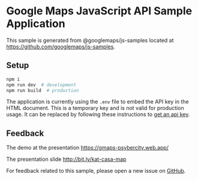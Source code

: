 # Google Maps JavaScript API Sample Application

This sample is generated from @googlemaps/js-samples located at
https://github.com/googlemaps/js-samples.

## Setup

```sh
npm i
npm run dev  # development
npm run build  # production
```

The application is currently using the `.env` file to embed the API key in the
HTML document. This is a temporary key and is not valid for production usage. It
can be replaced by following these instructions to
[get an api key](https://developers.google.com/maps/documentation/javascript/get-api-key).

## Feedback
The demo at the presentation
https://gmaps-psybercity.web.app/

The presentation slide
http://bit.ly/kat-casa-map

For feedback related to this sample, please open a new issue on
[GitHub](https://github.com/googlemaps/js-samples/issues).
